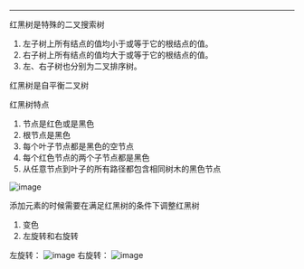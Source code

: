****

 红黑树是特殊的二叉搜索树
1. 左子树上所有结点的值均小于或等于它的根结点的值。
2. 右子树上所有结点的值均大于或等于它的根结点的值。
3. 左、右子树也分别为二叉排序树。


 红黑树是自平衡二叉树

红黑树特点
1. 节点是红色或是黑色
2. 根节点是黑色
3. 每个叶子节点都是黑色的空节点
4. 每个红色节点的两个子节点都是黑色
5. 从任意节点到叶子的所有路径都包含相同树木的黑色节点

![image](http://5b0988e595225.cdn.sohucs.com/images/20171102/eefb5a3397ef4089b356e7c9f0938a8d.jpeg)

添加元素的时候需要在满足红黑树的条件下调整红黑树
1. 变色
2. 左旋转和右旋转

左旋转：
![image](http://mmbiz.qpic.cn/mmbiz_png/NtO5sialJZGrqT0u9qe3LHmw2BboeYxQKWwd2UTIZ6BI7JMG5UwyOWpf19KBRjK8RgshfdpZCvRfyc6spPMpFqA/640?wx_fmt=png&tp=webp&wxfrom=5&wx_lazy=1)
右旋转：
![image](http://mmbiz.qpic.cn/mmbiz_png/NtO5sialJZGrqT0u9qe3LHmw2BboeYxQKgLaKRwicBRAP2563F4Zeg1S2g9mFfGY6nsLzCKACXN1Z3ibQ4S31094Q/640?wx_fmt=png&tp=webp&wxfrom=5&wx_lazy=1)